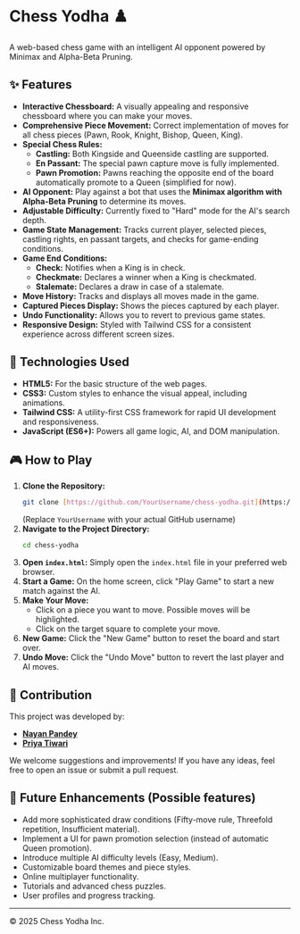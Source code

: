 # Chess Yodha ♟️

A web-based chess game with an intelligent AI opponent powered by Minimax and Alpha-Beta Pruning.

## ✨ Features

* **Interactive Chessboard:** A visually appealing and responsive chessboard where you can make your moves.
* **Comprehensive Piece Movement:** Correct implementation of moves for all chess pieces (Pawn, Rook, Knight, Bishop, Queen, King).
* **Special Chess Rules:**
    * **Castling:** Both Kingside and Queenside castling are supported.
    * **En Passant:** The special pawn capture move is fully implemented.
    * **Pawn Promotion:** Pawns reaching the opposite end of the board automatically promote to a Queen (simplified for now).
* **AI Opponent:** Play against a bot that uses the **Minimax algorithm with Alpha-Beta Pruning** to determine its moves.
* **Adjustable Difficulty:** Currently fixed to "Hard" mode for the AI's search depth.
* **Game State Management:** Tracks current player, selected pieces, castling rights, en passant targets, and checks for game-ending conditions.
* **Game End Conditions:**
    * **Check:** Notifies when a King is in check.
    * **Checkmate:** Declares a winner when a King is checkmated.
    * **Stalemate:** Declares a draw in case of a stalemate.
* **Move History:** Tracks and displays all moves made in the game.
* **Captured Pieces Display:** Shows the pieces captured by each player.
* **Undo Functionality:** Allows you to revert to previous game states.
* **Responsive Design:** Styled with Tailwind CSS for a consistent experience across different screen sizes.

## 🚀 Technologies Used

* **HTML5:** For the basic structure of the web pages.
* **CSS3:** Custom styles to enhance the visual appeal, including animations.
* **Tailwind CSS:** A utility-first CSS framework for rapid UI development and responsiveness.
* **JavaScript (ES6+):** Powers all game logic, AI, and DOM manipulation.

## 🎮 How to Play

1.  **Clone the Repository:**
    ```bash
    git clone [https://github.com/YourUsername/chess-yodha.git](https://github.com/YourUsername/chess-yodha.git)
    ```
    (Replace `YourUsername` with your actual GitHub username)
2.  **Navigate to the Project Directory:**
    ```bash
    cd chess-yodha
    ```
3.  **Open `index.html`:**
    Simply open the `index.html` file in your preferred web browser.
4.  **Start a Game:**
    On the home screen, click "Play Game" to start a new match against the AI.
5.  **Make Your Move:**
    * Click on a piece you want to move. Possible moves will be highlighted.
    * Click on the target square to complete your move.
6.  **New Game:**
    Click the "New Game" button to reset the board and start over.
7.  **Undo Move:**
    Click the "Undo Move" button to revert the last player and AI moves.

## 🤝 Contribution

This project was developed by:

* **[Nayan Pandey](https://github.com/nayan-095)** 
* **[Priya Tiwari](https://github.com/Priyaaaa1)** 

We welcome suggestions and improvements! If you have any ideas, feel free to open an issue or submit a pull request.

## 🔮 Future Enhancements (Possible features)

* Add more sophisticated draw conditions (Fifty-move rule, Threefold repetition, Insufficient material).
* Implement a UI for pawn promotion selection (instead of automatic Queen promotion).
* Introduce multiple AI difficulty levels (Easy, Medium).
* Customizable board themes and piece styles.
* Online multiplayer functionality.
* Tutorials and advanced chess puzzles.
* User profiles and progress tracking.


---

© 2025 Chess Yodha Inc.
